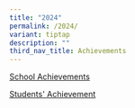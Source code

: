 ```yaml
---
title: "2024"
permalink: /2024/
variant: tiptap
description: ""
third_nav_title: Achievements
---
```

<p><a href="https://parkviewpri.moe.edu.sg/achievements-2024-school/" rel="noopener nofollow" target="_blank">School Achievements</a>
</p>
<p><a href="https://parkviewpri.moe.edu.sg/achievements-2024-students/" rel="noopener nofollow" target="_blank">Students' Achievement</a>
</p>